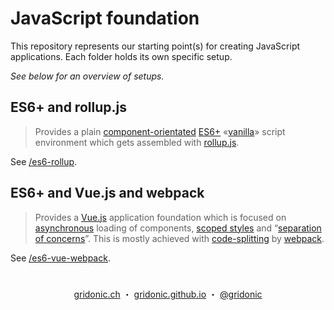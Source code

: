 # JavaScript foundation

This repository represents our starting point(s) for creating JavaScript applications. Each folder holds its own specific setup.

*See below for an overview of setups.*

## ES6+ and rollup.js

> Provides a plain [component-orientated] [ES6+] «[vanilla]» script environment which gets assembled with [rollup.js].

See [/es6-rollup](./es6-rollup).

## ES6+ and Vue.js and webpack

> Provides a [Vue.js] application foundation which is focused on [asynchronous] loading of components, [scoped styles] and “[separation of concerns]”. This is mostly achieved with [code-splitting] by [webpack].

See [/es6-vue-webpack](./es6-vue-webpack).

[component-orientated]: http://exploringjs.com/es6/ch_modules.html
[vanilla]: https://stackoverflow.com/questions/20435653/what-is-vanillajs
[rollup.js]: http://rollupjs.org/
[ES6+]: https://kangax.github.io/compat-table/es6/
[code-splitting]: https://webpack.js.org/guides/code-splitting/#on-demand-code-splitting
[webpack]: https://webpack.js.org/
[Vue.js]: https://vuejs.org/
[asynchronous]: https://vuejs.org/v2/guide/components.html#Async-Components
[separation of concerns]: https://vuejs.org/v2/guide/single-file-components.html#What-About-Separation-of-Concerns
[scoped styles]: https://vue-loader.vuejs.org/en/features/scoped-css.html

#  
<p align="center">
  <a href="https://gridonic.ch">gridonic.ch</a> ・
  <a href="https://gridonic.github.io">gridonic.github.io</a> ・
  <a href="https://twitter.com/gridonic">@gridonic</a>
</p>

